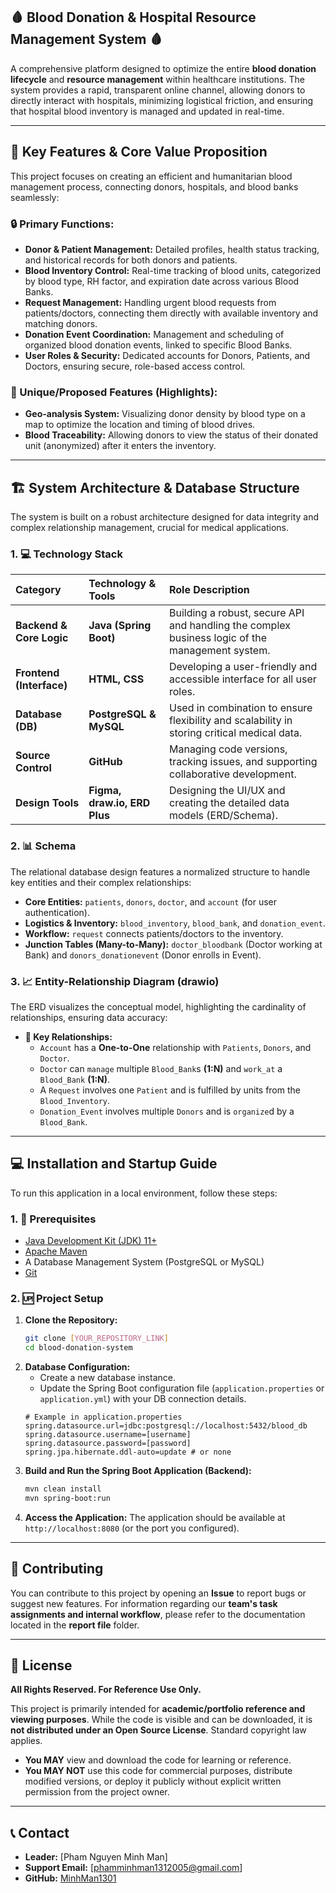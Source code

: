 ## 🩸 Blood Donation & Hospital Resource Management System 🩸

A comprehensive platform designed to optimize the entire **blood donation lifecycle** and **resource management** within healthcare institutions. The system provides a rapid, transparent online channel, allowing donors to directly interact with hospitals, minimizing logistical friction, and ensuring that hospital blood inventory is managed and updated in real-time.

---

## 🚀 Key Features & Core Value Proposition

This project focuses on creating an efficient and humanitarian blood management process, connecting donors, hospitals, and blood banks seamlessly:

### 🔒 Primary Functions:

* **Donor & Patient Management:** Detailed profiles, health status tracking, and historical records for both donors and patients.
* **Blood Inventory Control:** Real-time tracking of blood units, categorized by blood type, RH factor, and expiration date across various Blood Banks.
* **Request Management:** Handling urgent blood requests from patients/doctors, connecting them directly with available inventory and matching donors.
* **Donation Event Coordination:** Management and scheduling of organized blood donation events, linked to specific Blood Banks.
* **User Roles & Security:** Dedicated accounts for Donors, Patients, and Doctors, ensuring secure, role-based access control.

### 🔑 Unique/Proposed Features (Highlights):

* **Geo-analysis System:** Visualizing donor density by blood type on a map to optimize the location and timing of blood drives.
* **Blood Traceability:** Allowing donors to view the status of their donated unit (anonymized) after it enters the inventory.

---

## 🏗️ System Architecture & Database Structure

The system is built on a robust architecture designed for data integrity and complex relationship management, crucial for medical applications.

### 1. 💻 Technology Stack

| Category | Technology & Tools | Role Description |
| :--- | :--- | :--- |
| **Backend & Core Logic** | **Java (Spring Boot)** | Building a robust, secure API and handling the complex business logic of the management system. |
| **Frontend (Interface)** | **HTML, CSS** | Developing a user-friendly and accessible interface for all user roles. |
| **Database (DB)** | **PostgreSQL & MySQL** | Used in combination to ensure flexibility and scalability in storing critical medical data. |
| **Source Control** | **GitHub** | Managing code versions, tracking issues, and supporting collaborative development. |
| **Design Tools** | **Figma, draw.io, ERD Plus** | Designing the UI/UX and creating the detailed data models (ERD/Schema). |

### 2. 📊 Schema

The relational database design features a normalized structure to handle key entities and their complex relationships:

* **Core Entities:** `patients`, `donors`, `doctor`, and `account` (for user authentication).
* **Logistics & Inventory:** `blood_inventory`, `blood_bank`, and `donation_event`.
* **Workflow:** `request` connects patients/doctors to the inventory.
* **Junction Tables (Many-to-Many):** `doctor_bloodbank` (Doctor working at Bank) and `donors_donationevent` (Donor enrolls in Event).

### 3. 📈 Entity-Relationship Diagram (drawio)

The ERD visualizes the conceptual model, highlighting the cardinality of relationships, ensuring data accuracy:

* **🧵 Key Relationships:**
    * `Account` has a **One-to-One** relationship with `Patients`, `Donors`, and `Doctor`.
    * `Doctor` can `manage` multiple `Blood_Bank`s **(1:N)** and `work_at` a `Blood_Bank` **(1:N)**.
    * A `Request` involves one `Patient` and is fulfilled by units from the `Blood_Inventory`.
    * `Donation_Event` involves multiple `Donors` and is `organize`d by a `Blood_Bank`.

---

## 💻 Installation and Startup Guide

To run this application in a local environment, follow these steps:

### 1. 🏴󠁲󠁯󠁩󠁦󠁿 Prerequisites

* [Java Development Kit (JDK) 11+](https://www.oracle.com/java/technologies/downloads/)
* [Apache Maven](https://maven.apache.org/download.cgi)
* A Database Management System (PostgreSQL or MySQL)
* [Git](https://git-scm.com/)

### 2. 🆙 Project Setup

1.  **Clone the Repository:**
    ```bash
    git clone [YOUR_REPOSITORY_LINK]
    cd blood-donation-system
    ```
2.  **Database Configuration:**
    * Create a new database instance.
    * Update the Spring Boot configuration file (`application.properties` or `application.yml`) with your DB connection details.
    ```properties
    # Example in application.properties
    spring.datasource.url=jdbc:postgresql://localhost:5432/blood_db
    spring.datasource.username=[username]
    spring.datasource.password=[password]
    spring.jpa.hibernate.ddl-auto=update # or none
    ```
3.  **Build and Run the Spring Boot Application (Backend):**
    ```bash
    mvn clean install
    mvn spring-boot:run
    ```
4.  **Access the Application:**
    The application should be available at `http://localhost:8080` (or the port you configured).

---

## 🤝 Contributing

You can contribute to this project by opening an **Issue** to report bugs or suggest new features. For information regarding our **team's task assignments and internal workflow**, please refer to the documentation located in the **report file** folder.

---

## 📄 License
**All Rights Reserved. For Reference Use Only.**

This project is primarily intended for **academic/portfolio reference and viewing purposes**. While the code is visible and can be downloaded, it is **not distributed under an Open Source License**. Standard copyright law applies.

* **You MAY** view and download the code for learning or reference.
* **You MAY NOT** use this code for commercial purposes, distribute modified versions, or deploy it publicly without explicit written permission from the project owner.

---

## 📞 Contact

* **Leader:** [Pham Nguyen Minh Man]
* **Support Email:** [phamminhman1312005@gmail.com]
* **GitHub:** [MinhMan1301](https://github.com/MinhMan1301)
